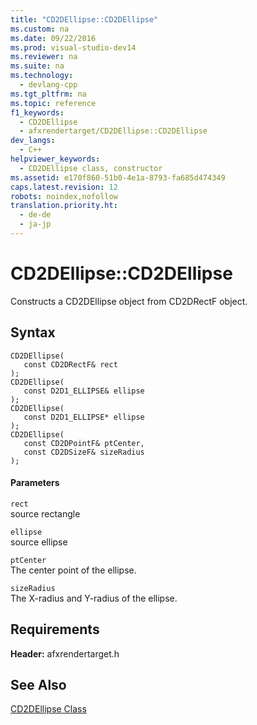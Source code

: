 ```yaml
---
title: "CD2DEllipse::CD2DEllipse"
ms.custom: na
ms.date: 09/22/2016
ms.prod: visual-studio-dev14
ms.reviewer: na
ms.suite: na
ms.technology: 
  - devlang-cpp
ms.tgt_pltfrm: na
ms.topic: reference
f1_keywords: 
  - CD2DEllipse
  - afxrendertarget/CD2DEllipse::CD2DEllipse
dev_langs: 
  - C++
helpviewer_keywords: 
  - CD2DEllipse class, constructor
ms.assetid: e170f860-51b0-4e1a-8793-fa685d474349
caps.latest.revision: 12
robots: noindex,nofollow
translation.priority.ht: 
  - de-de
  - ja-jp
---
```

# CD2DEllipse::CD2DEllipse
Constructs a CD2DEllipse object from CD2DRectF object.  
  
## Syntax  
  
```  
CD2DEllipse(  
   const CD2DRectF& rect  
);  
CD2DEllipse(  
   const D2D1_ELLIPSE& ellipse  
);  
CD2DEllipse(  
   const D2D1_ELLIPSE* ellipse  
);  
CD2DEllipse(  
   const CD2DPointF& ptCenter,  
   const CD2DSizeF& sizeRadius  
);  
```  
  
#### Parameters  
 `rect`  
 source rectangle  
  
 `ellipse`  
 source ellipse  
  
 `ptCenter`  
 The center point of the ellipse.  
  
 `sizeRadius`  
 The X-radius and Y-radius of the ellipse.  
  
## Requirements  
 **Header:** afxrendertarget.h  
  
## See Also  
 [CD2DEllipse Class](../vs140/cd2dellipse-class.md)
